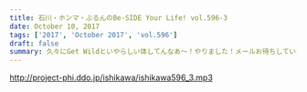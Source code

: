 ```yaml
---
title: 石川・ホンマ・ぶるんのBe-SIDE Your Life! vol.596-3
date: October 10, 2017
tags: ['2017', 'October 2017', 'vol.596']
draft: false
summary: 久々にGet Wildといやらしい体してんなあ～！やりました！メールお待ちしています！MIURA
---
```


http://project-phi.ddo.jp/ishikawa/ishikawa596_3.mp3